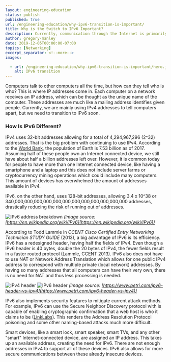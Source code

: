 ```yaml
---
layout: engineering-education
status: publish
published: true
url: /engineering-education/why-ipv6-transition-is-important/
title: Why is the Switch to IPv6 Important?
description: Currently, communication through the Internet is primarily conducted using IPv4 addresses, but limited inventory of these addresses is demanding that we transition to IPv6 soon.
author: gregory-manley
date: 2019-12-05T00:00:00-07:00
topics: [Networking]
excerpt_separator: <!--more-->
images:

  - url: /engineering-education/why-ipv6-transition-is-important/hero.jpg
    alt: IPv6 transition
---
```

Computers talk to other computers all the time, but how can they tell who is who? This is where IP addresses come in. Each computer on a network receives an IP address, which can be thought as the unique name of the computer. These addresses are much like a mailing address identifies given people. Currently, we are mainly using IPv4 addresses to tell computers apart, but we need to transition to IPv6 soon.
<!--more-->

### How Is IPv6 Different?
IPv4 uses 32-bit addresses allowing for a total of 4,294,967,296 (2^32) addresses. That is the big problem with continuing to use IPv4. According to the [World Bank](https://data.worldbank.org/indicator/SP.POP.TOTL), the population of Earth is 7.53 billion as of 2017. Assuming half of these people own an Internet connected device, we still have about half a billion addresses left over. However, it is common today for people to have more than one Internet connected device, like having a smartphone and a laptop and this does not include server farms or cryptocurrency mining operations which could include many computers. This amount of devices has overwhelmed the amount of addresses available in IPv4.

IPv6, on the other hand, uses 128-bit addresses, allowing 3.4 x 10^38 or  340,000,000,000,000,000,000,000,000,000,000,000,000 addresses, drastically reducing the risk of running out of addresses.

![IPv6 address breakdown](/engineering-education/why-ipv6-transition-is-important/Ipv6_address_leading_zeros.png)
*(image source: [https://en.wikipedia.org/wiki/IPv6](https://en.wikipedia.org/wiki/IPv6))*

According to Todd Lammle in *CCENT Cisco Certified Entry Networking Technician STUDY GUIDE* (2013), a big advantage of IPv6 is its efficiency. IPv6 has a redesigned header, having half the fields of IPv4. Even though a IPv6 header is 40 bytes, double the 20 bytes of IPv4, the fewer fields result in a faster routed protocol (Lammle, CCENT 2013). IPv6 also does not have to use NAT or Network Address Translation which allows for one public IPv4 address to correspond with multiple private (local network) addresses. By having so many addresses that all computers can have their very own, there is no need for NAT and thus less processing is needed.

![IPv4 header](/engineering-education/why-ipv6-transition-is-important/ipv4-header.png)
![IPv6 header](/engineering-education/why-ipv6-transition-is-important/ipv6-header.png)
*(image source: [https://www.petri.com/ipv6-header-vs-ipv4](https://www.petri.com/ipv6-header-vs-ipv4))*

IPv6 also implements security features to mitigate current attack methods. For example, IPv6 can use the Secure Neighbor Discovery protocol with is capable of enabling cryptographic confirmation that a web host is who it claims to be ([LinkLabs](https://www.link-labs.com/blog/why-ipv6-is-important-for-internet-of-things)). This renders the Address Resolution Protocol poisoning and some other naming-based attacks much more difficult.

Smart devices, like a smart lock, smart speaker, smart TVs, and any other "smart" Internet-connected device, are assigned an IP address. This takes up an available address, creating the need for IPv6. There are not enough addresses in IPv4 to support all of these devices. IPv6 also allows for more secure communications between these already insecure devices.
